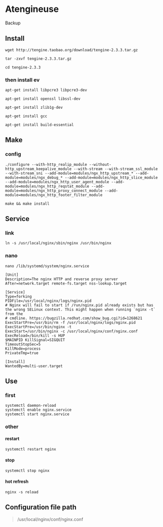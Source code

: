 # Atengineuse
Backup

## Install
```ssh
wget http://tengine.taobao.org/download/tengine-2.3.3.tar.gz
```
```ssh
tar -zxvf tengine-2.3.3.tar.gz
```
```ssh
cd tengine-2.3.3
```
### then install ev
```ssh
apt-get install libpcre3 libpcre3-dev
```
```ssh
apt-get install openssl libssl-dev
```
```ssh
apt-get install zlib1g-dev
```

```ssh
apt-get install gcc
```
```ssh
apt-get install build-essential
```

## Make
### config
```ssh
./configure --with-http_realip_module --without-http_upstream_keepalive_module --with-stream --with-stream_ssl_module --with-stream_sni --add-module=modules/ngx_http_upstream_* --add-module=modules/ngx_debug_* --add-module=modules/ngx_http_slice_module --add-module=modules/ngx_http_user_agent_module --add-module=modules/ngx_http_reqstat_module --add-module=modules/ngx_http_proxy_connect_module --add-module=modules/ngx_http_footer_filter_module
```
```ssh
make && make install
```

## Service
### link
```ssh
ln -s /usr/local/nginx/sbin/nginx /usr/bin/nginx
```
### nano
```ssh
nano /lib/systemd/system/nginx.service
```
```
[Unit]
Description=The nginx HTTP and reverse proxy server
After=network.target remote-fs.target nss-lookup.target

[Service]
Type=forking 
PIDFile=/usr/local/nginx/logs/nginx.pid
# Nginx will fail to start if /run/nginx.pid already exists but has the wrong SELinux context. This might happen when running `nginx -t` from the 
# cmdline. https://bugzilla.redhat.com/show_bug.cgi?id=1268621
ExecStartPre=/usr/bin/rm -f /usr/local/nginx/logs/nginx.pid
ExecStartPre=/usr/bin/nginx -t
ExecStart=/usr/bin/nginx -c /usr/local/nginx/conf/nginx.conf
ExecReload=/bin/kill -s HUP
$MAINPID KillSignal=SIGQUIT
TimeoutStopSec=5
KillMode=process
PrivateTmp=true 

[Install]
WantedBy=multi-user.target
```
## Use
### first
```ssh
systemctl daemon-reload
systemctl enable nginx.service
systemctl start nginx.service
```
### other
#### restart
```ssh
systemctl restart nginx
```
#### stop
```ssh
systemctl stop nginx
```
#### hot refresh
```ssh
nginx -s reload
```

## Configuration file path
> /usr/local/nginx/conf/nginx.conf





